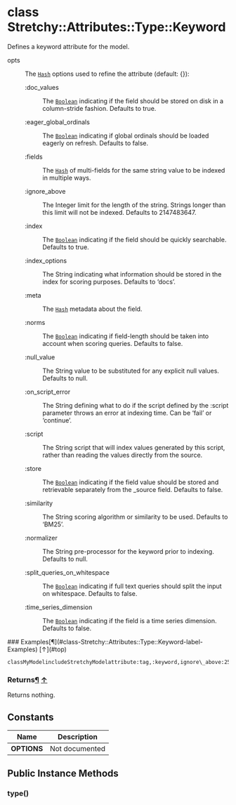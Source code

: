 # class Stretchy::Attributes::Type::Keyword [](#class-Stretchy::Attributes::Type::Keyword) [](#top)
Defines a keyword attribute for the model.

<dl class="rdoc-list note-list">
<dt>opts
</dt>
<dd>
<p>The <a href="Hash.html"><code>Hash</code></a> options used to refine the attribute (default: {}):</p>
<dl class="rdoc-list note-list">
<dt>:doc_values
</dt>
<dd>
<p>The <a href="Boolean.html"><code>Boolean</code></a> indicating if the field should be stored on disk in a column-stride fashion. Defaults to true.</p>
</dd>
<dt>:eager_global_ordinals
</dt>
<dd>
<p>The <a href="Boolean.html"><code>Boolean</code></a> indicating if global ordinals should be loaded eagerly on refresh. Defaults to false.</p>
</dd>
<dt>:fields
</dt>
<dd>
<p>The <a href="Hash.html"><code>Hash</code></a> of multi-fields for the same string value to be indexed in multiple ways.</p>
</dd>
<dt>:ignore_above
</dt>
<dd>
<p>The Integer limit for the length of the string. Strings longer than this limit will not be indexed. Defaults to 2147483647.</p>
</dd>
<dt>:index
</dt>
<dd>
<p>The <a href="Boolean.html"><code>Boolean</code></a> indicating if the field should be quickly searchable. Defaults to true.</p>
</dd>
<dt>:index_options
</dt>
<dd>
<p>The String indicating what information should be stored in the index for scoring purposes. Defaults to ‘docs’.</p>
</dd>
<dt>:meta
</dt>
<dd>
<p>The <a href="Hash.html"><code>Hash</code></a> metadata about the field.</p>
</dd>
<dt>:norms
</dt>
<dd>
<p>The <a href="Boolean.html"><code>Boolean</code></a> indicating if field-length should be taken into account when scoring queries. Defaults to false.</p>
</dd>
<dt>:null_value
</dt>
<dd>
<p>The String value to be substituted for any explicit null values. Defaults to null.</p>
</dd>
<dt>:on_script_error
</dt>
<dd>
<p>The String defining what to do if the script defined by the :script parameter throws an error at indexing time. Can be ‘fail’ or ‘continue’.</p>
</dd>
<dt>:script
</dt>
<dd>
<p>The String script that will index values generated by this script, rather than reading the values directly from the source.</p>
</dd>
<dt>:store
</dt>
<dd>
<p>The <a href="Boolean.html"><code>Boolean</code></a> indicating if the field value should be stored and retrievable separately from the _source field. Defaults to false.</p>
</dd>
<dt>:similarity
</dt>
<dd>
<p>The String scoring algorithm or similarity to be used. Defaults to ‘BM25’.</p>
</dd>
<dt>:normalizer
</dt>
<dd>
<p>The String pre-processor for the keyword prior to indexing. Defaults to null.</p>
</dd>
<dt>:split_queries_on_whitespace
</dt>
<dd>
<p>The <a href="Boolean.html"><code>Boolean</code></a> indicating if full text queries should split the input on whitespace. Defaults to false.</p>
</dd>
<dt>:time_series_dimension
</dt>
<dd>
<p>The <a href="Boolean.html"><code>Boolean</code></a> indicating if the field is a time series dimension. Defaults to false.</p>
</dd>
</dl>
</dd>
</dl>
### Examples[¶](#class-Stretchy::Attributes::Type::Keyword-label-Examples) [↑](#top)

```
classMyModelincludeStretchyModelattribute:tag,:keyword,ignore\_above:256,time\_series\_dimension:trueend
```

### Returns[¶](#class-Stretchy::Attributes::Type::Keyword-label-Returns) [↑](#top)

Returns nothing.

 ## Constants
 | Name | Description |
 | ---- | ----------- |
 | **OPTIONS[](#OPTIONS)** | Not documented |
 ## Public Instance Methods
 ### type() [](#method-i-type)
 